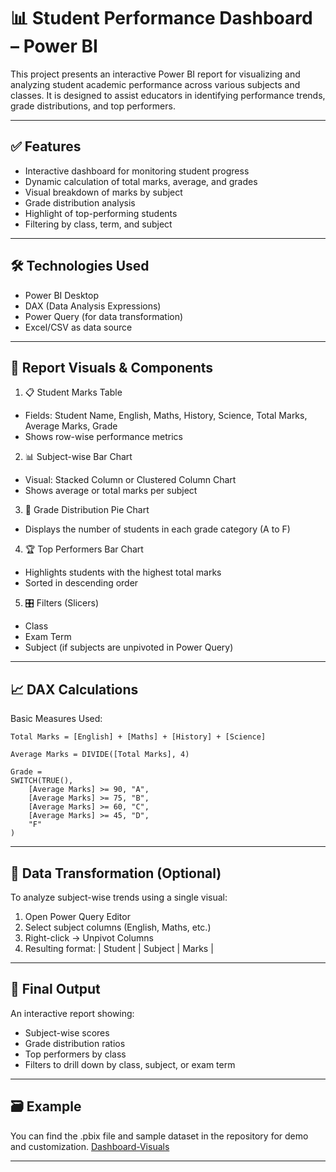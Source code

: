 
# 📊 Student Performance Dashboard – Power BI

This project presents an interactive Power BI report for visualizing and analyzing student academic performance across various subjects and classes. It is designed to assist educators in identifying performance trends, grade distributions, and top performers.

---

## ✅ Features

* Interactive dashboard for monitoring student progress
* Dynamic calculation of total marks, average, and grades
* Visual breakdown of marks by subject
* Grade distribution analysis
* Highlight of top-performing students
* Filtering by class, term, and subject

---

## 🛠 Technologies Used

* Power BI Desktop
* DAX (Data Analysis Expressions)
* Power Query (for data transformation)
* Excel/CSV as data source

---

## 📌 Report Visuals & Components

1. 📋 Student Marks Table

* Fields: Student Name, English, Maths, History, Science, Total Marks, Average Marks, Grade
* Shows row-wise performance metrics

2. 📊 Subject-wise Bar Chart

* Visual: Stacked Column or Clustered Column Chart
* Shows average or total marks per subject

3. 🥧 Grade Distribution Pie Chart

* Displays the number of students in each grade category (A to F)

4. 🏆 Top Performers Bar Chart

* Highlights students with the highest total marks
* Sorted in descending order

5. 🎛 Filters (Slicers)

* Class
* Exam Term
* Subject (if subjects are unpivoted in Power Query)

---

## 📈 DAX Calculations

Basic Measures Used:

```dax
Total Marks = [English] + [Maths] + [History] + [Science]

Average Marks = DIVIDE([Total Marks], 4)

Grade = 
SWITCH(TRUE(),
    [Average Marks] >= 90, "A",
    [Average Marks] >= 75, "B",
    [Average Marks] >= 60, "C",
    [Average Marks] >= 45, "D",
    "F"
)
```

---

## 🧮 Data Transformation (Optional)

To analyze subject-wise trends using a single visual:

1. Open Power Query Editor
2. Select subject columns (English, Maths, etc.)
3. Right-click → Unpivot Columns
4. Resulting format:
   \| Student | Subject | Marks |

---

## 📌 Final Output

An interactive report showing:

* Subject-wise scores
* Grade distribution ratios
* Top performers by class
* Filters to drill down by class, subject, or exam term

---

## 🗃 Example

You can find the .pbix file and sample dataset in the repository for demo and customization.
<a href ="https://github.com/Virvivek007/Student-Result-Visualization/blob/main/Dashboard-visual.png">Dashboard-Visuals</a>

---


